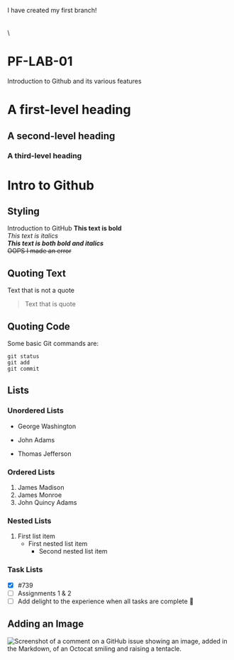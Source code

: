 I have created my first branch! 
\
\
\
\

# PF-LAB-01
Introduction to Github and its various features

# A first-level heading
## A second-level heading
### A third-level heading

# Intro to Github
## Styling
Introduction to GitHub
**This text is bold**\
*This text is italics*\
***This text is both bold and italics***\
~~OOPS I made an error~~

## Quoting Text
Text that is not a quote
> Text that is quote

## Quoting Code
Some basic Git commands are:
```
git status
git add
git commit
```
## Lists
### Unordered Lists
- George Washington
* John Adams
+ Thomas Jefferson

### Ordered Lists
1. James Madison
2. James Monroe
3. John Quincy Adams

### Nested Lists
1. First list item
   - First nested list item
     - Second nested list item

### Task Lists
 - [x] #739
 - [ ] Assignments 1 & 2
 - [ ] Add delight to the experience when all tasks are complete :tada:

## Adding an Image
![Screenshot of a comment on a GitHub issue showing an image, added in the Markdown, of an Octocat smiling and
raising a tentacle.](https://myoctocat.com/assets/images/base-octocat.svg)



